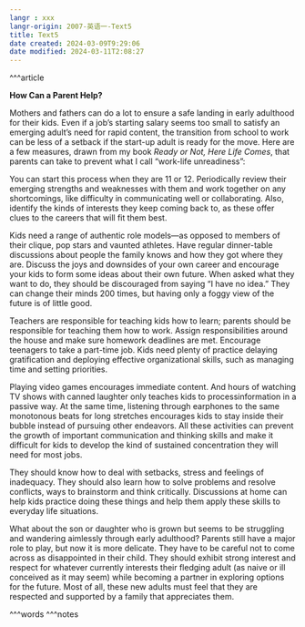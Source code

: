 ```yaml
---
langr : xxx
langr-origin: 2007-英语一-Text5
title: Text5
date created: 2024-03-09T9:29:06
date modified: 2024-03-11T2:08:27
---
```


^^^article

**How Can a Parent Help?**

Mothers and fathers can do a lot to ensure a safe landing in early adulthood for their kids. Even if a job’s starting salary seems too small to satisfy an emerging adult’s need for rapid content, the transition from school to work can be less of a setback if the start-up adult is ready for the move. Here are a few measures, drawn from my book _Ready or Not, Here Life Comes_, that parents can take to prevent what I call “work-life unreadiness”:

You can start this process when they are 11 or 12. Periodically review their emerging strengths and weaknesses with them and work together on any shortcomings, like difficulty in communicating well or collaborating. Also, identify the kinds of interests they keep coming back to, as these offer clues to the careers that will fit them best.

Kids need a range of authentic role models—as opposed to members of their clique, pop stars and vaunted athletes. Have regular dinner-table discussions about people the family knows and how they got where they are. Discuss the joys and downsides of your own career and encourage your kids to form some ideas about their own future. When asked what they want to do, they should be discouraged from saying “I have no idea.” They can change their minds 200 times, but having only a foggy view of the future is of little good.

Teachers are responsible for teaching kids how to learn; parents should be responsible for teaching them how to work. Assign responsibilities around the house and make sure homework deadlines are met. Encourage teenagers to take a part-time job. Kids need plenty of practice delaying gratification and deploying effective organizational skills, such as managing time and setting priorities.

Playing video games encourages immediate content. And hours of watching TV shows with canned laughter only teaches kids to processinformation in a passive way. At the same time, listening through earphones to the same monotonous beats for long stretches encourages kids to stay inside their bubble instead of pursuing other endeavors. All these activities can prevent the growth of important communication and thinking skills and make it difficult for kids to develop the kind of sustained concentration they will need for most jobs.

They should know how to deal with setbacks, stress and feelings of inadequacy. They should also learn how to solve problems and resolve conflicts, ways to brainstorm and think critically. Discussions at home can help kids practice doing these things and help them apply these skills to everyday life situations.

What about the son or daughter who is grown but seems to be struggling and wandering aimlessly through early adulthood? Parents still have a major role to play, but now it is more delicate. They have to be careful not to come across as disappointed in their child. They should exhibit strong interest and respect for whatever currently interests their fledging adult (as naive or ill conceived as it may seem) while becoming a partner in exploring options for the future. Most of all, these new adults must feel that they are respected and supported by a family that appreciates them.




^^^words
^^^notes
